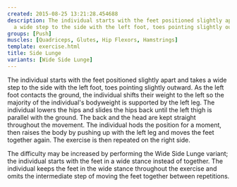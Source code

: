 ```yaml
---
created: 2015-08-25 13:21:28.454688
description: The individual starts with the feet positioned slightly apart and takes
  a wide step to the side with the left foot, toes pointing slightly outward.
groups: [Push]
muscles: [Quadriceps, Glutes, Hip Flexors, Hamstrings]
template: exercise.html
title: Side Lunge
variants: [Wide Side Lunge]
---
```

The individual starts with the feet positioned slightly apart and takes a wide step to the side with the left foot, toes pointing slightly outward. As the left foot contacts the ground, the individual shifts their weight to the left so the majority of the individual's bodyweight is supported by the left leg. The individual lowers the hips and slides the hips back until the left thigh is parallel with the ground. The back and the head are kept straight throughout the movement. The individual hods the position for a moment, then raises the body by pushing up with the left leg and moves the feet together again. The exercise is then repeated on the right side.

The difficulty may be increased by performing the Wide Side Lunge variant; the individual starts with the feet in a wide stance instead of together. The individual keeps the feet in the wide stance throughout the exercise and omits the intermediate step of moving the feet together between repetitions.